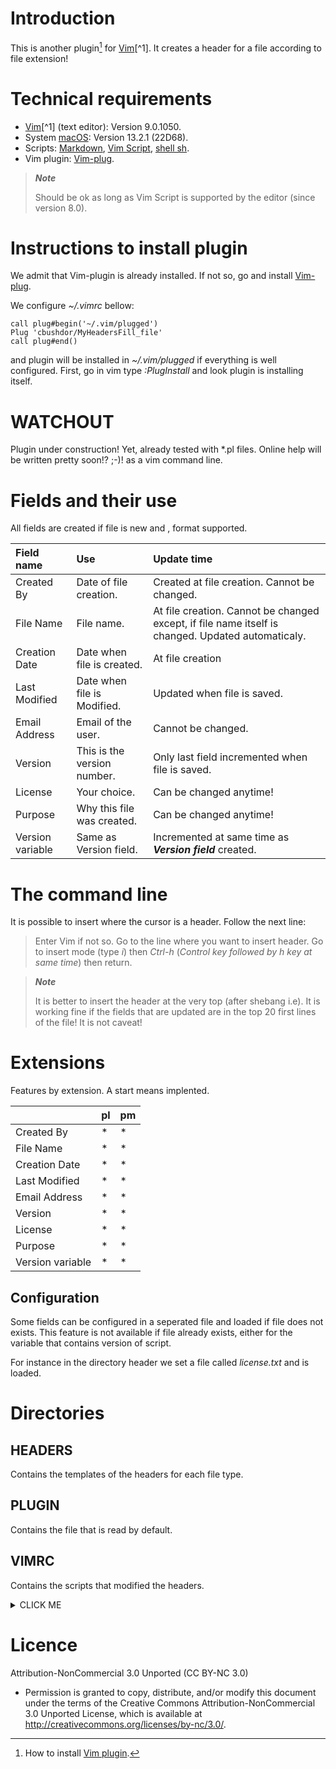 # Introduction
This is another plugin[^2] for [Vim](https://en.wikipedia.org/wiki/Vim_(text_editor))[^1]. It creates a header for a file according to file extension! 


# Technical requirements

- [Vim](https://en.wikipedia.org/wiki/Vim_(text_editor))[^1] (text editor): Version 9.0.1050.
- System [macOS](https://en.wikipedia.org/wiki/MacOS): Version 13.2.1 (22D68).
- Scripts: [Markdown](https://en.wikipedia.org/wiki/Markdown), [Vim Script](https://en.wikipedia.org/wiki/Vim_(text_editor)#Vim_script), [shell sh](https://en.wikipedia.org/wiki/Unix_shell).
- Vim plugin: [Vim-plug](https://github.com/junegunn/vim-plug).

[^1]: About [Vim](https://www.vim.org/about.php).
[^2]: How to install [Vim plugin](https://linuxhandbook.com/install-vim-plugins/).

>***Note***
>
> Should be ok as long as Vim Script is supported by the editor (since version 8.0).

# Instructions to install plugin
We admit that Vim-plugin is already installed. If not so, go and install [Vim-plug](https://github.com/junegunn/vim-plug).

We configure *~/.vimrc* bellow:

```
call plug#begin('~/.vim/plugged')
Plug 'cbushdor/MyHeadersFill_file'
call plug#end()
```

and plugin will be installed in *~/.vim/plugged* if everything is well configured. First, go in vim type *:PlugInstall* and look plugin is installing itself.

# WATCHOUT
Plugin under construction! 
Yet, already tested with *.pl files. Online help will be written pretty soon!? ;-)! as a vim command line.



# Fields and their use

All fields are created if file is new and , format supported.

| Field name     | Use      | Update time |
| :--- | :--- | :--- |
| Created By | Date of file creation.| Created at file creation. Cannot be changed. |
| File Name | File name. | At file creation. Cannot be changed except, if file name itself is changed. Updated automaticaly. |
| Creation Date | Date when file is created. | At file creation|
| Last Modified | Date when file is Modified. | Updated when file is saved. |
| Email Address | Email of the user. | Cannot be changed. |
| Version | This is the version number. | Only last field incremented when file is saved. |
| License | Your choice. | Can be changed anytime! |
| Purpose | Why this file was created. |  Can be changed anytime! |
| Version variable  | Same as Version field. | Incremented at same time as ***Version field*** created. |

# The command line

It is possible to insert where the cursor is a header. Follow the next line:
> Enter Vim if not so. Go to the line where you want to insert header.
> Go to insert mode (type *i*) then *Ctrl-h* (*Control key followed by h key at same time*) then return.

>***Note***
>
> It is better to insert the header at the very top (after shebang i.e). 
> It is working fine if the fields that are updated are in the top 20 first lines of the file!
> It is not caveat!

# Extensions

Features by extension. A start means implented.

|      | pl      |pm |
| --- | --- | --- |
| Created By | * | * |
| File Name | * | * |
| Creation Date | * | * |
| Last Modified | * | * |
| Email Address | * | * |
| Version | * | * |
| License | * | * |
| Purpose | * | * |
| Version variable  | * | * |

## Configuration

Some fields can be configured in a seperated file and loaded if file does not exists. This feature is not available if file already exists, either for the variable that contains version of script.

For instance in the directory header we set a file called *license.txt* and is loaded.

# Directories


## HEADERS
Contains the templates of the headers for each file type.

## PLUGIN
Contains the file that is read by default.

## VIMRC
Contains the scripts that modified the headers.  

<details><summary>CLICK ME</summary>
<p>

```
MyHeadersFill_file
├── README.md
├── headers
│   ├── Makefile_header.txt
│   ├── c++_header.txt
│   ├── c_header.txt
│   ├── cgi_header.txt
│   ├── cpp_header.txt
│   ├── css_header.txt
│   ├── h_header.txt
│   ├── htm_header.txt
│   ├── html_header.txt
│   ├── js_header.txt
│   ├── p6_header.txt
│   ├── php_header.txt
│   ├── pl6_header.txt
│   ├── pl_header.txt
│   ├── pm6_header.txt
│   ├── pm_header.txt
│   ├── raku_header.txt
│   ├── sh_header.txt
│   ├── t_header.txt
│   ├── xml_header.txt
│   └── xsl_header.txt
├── plugin
│   └── MyHeadersFill_file.vim
└── vimrc
    ├── Makefile_vimrc
    ├── c_vimrc
    ├── cgi_vimrc
    ├── cpp_vimrc
    ├── css_vimrc
    ├── h_vimrc
    ├── html_vimrc
    ├── js_vimrc
    ├── p6_vimrc
    ├── php_vimrc
    ├── pl_vimrc
    ├── pl_vimrc.old
    ├── pm_vimrc
    ├── sh_vimrc
    ├── testFileType_vimrc
    ├── tests_vimrc
    ├── update_version_header.sh
    ├── xml_vimrc
    └── xsl_vimrc

3 directories, 42 files
```
</p>
</details>

# Licence

Attribution-NonCommercial 3.0 Unported (CC BY-NC 3.0)
* 	Permission is granted to copy, distribute, and/or modify this document under the terms of the Creative Commons Attribution-NonCommercial 3.0
 	Unported License, which is available at http://creativecommons.org/licenses/by-nc/3.0/.

